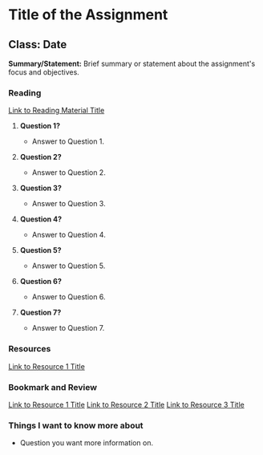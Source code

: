 # Title of the Assignment

## Class: Date

**Summary/Statement:** Brief summary or statement about the assignment's focus and objectives.

### Reading

[Link to Reading Material Title](Link)

1. **Question 1?**  
   - Answer to Question 1.

2. **Question 2?**  
   - Answer to Question 2.

3. **Question 3?**  
   - Answer to Question 3.

4. **Question 4?**  
   - Answer to Question 4.

5. **Question 5?**  
   - Answer to Question 5.

6. **Question 6?**  
   - Answer to Question 6.

7. **Question 7?**  
   - Answer to Question 7.

### Resources
[Link to Resource 1 Title](Link)


### Bookmark and Review

[Link to Resource 1 Title](Link)
[Link to Resource 2 Title](Link)
[Link to Resource 3 Title](Link)


### Things I want to know more about

- Question you want more information on.
